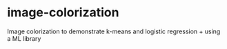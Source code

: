 # image-colorization
Image colorization to demonstrate k-means and logistic regression + using a ML library

